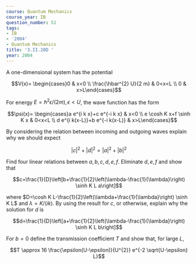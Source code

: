 ```yaml
---
course: Quantum Mechanics
course_year: IB
question_number: 51
tags:
- IB
- '2004'
- Quantum Mechanics
title: '3.II.20D '
year: 2004
---
```



A one-dimensional system has the potential

$$V(x)= \begin{cases}0 & x<0 \\ \frac{\hbar^{2} U}{2 m} & 0<x<L \\ 0 & x>L\end{cases}$$

For energy $E=\hbar^{2} \epsilon /(2 m), \epsilon<U$, the wave function has the form

$$\psi(x)= \begin{cases}a e^{i k x}+c e^{-i k x} & x<0 \\ e \cosh K x+f \sinh K x & 0<x<L \\ d e^{i k(x-L)}+b e^{-i k(x-L)} & x>L\end{cases}$$

By considering the relation between incoming and outgoing waves explain why we should expect

$$|c|^{2}+|d|^{2}=|a|^{2}+|b|^{2}$$

Find four linear relations between $a, b, c, d, e, f$. Eliminate $d, e, f$ and show that

$$c=\frac{1}{D}\left[b+\frac{1}{2}\left(\lambda-\frac{1}{\lambda}\right) \sinh K L a\right]$$

where $D=\cosh K L-\frac{1}{2}\left(\lambda+\frac{1}{\lambda}\right) \sinh K L$ and $\lambda=K /(i k)$. By using the result for $c$, or otherwise, explain why the solution for $d$ is

$$d=\frac{1}{D}\left[a+\frac{1}{2}\left(\lambda-\frac{1}{\lambda}\right) \sinh K L b\right]$$

For $b=0$ define the transmission coefficient $T$ and show that, for large $L$,

$$T \approx 16 \frac{\epsilon(U-\epsilon)}{U^{2}} e^{-2 \sqrt{U-\epsilon} L}$$